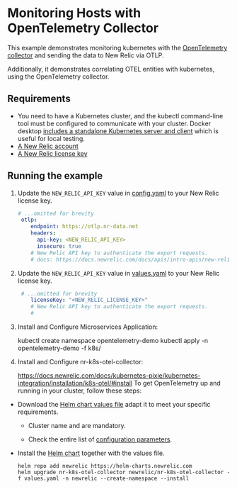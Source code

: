 # Monitoring Hosts with OpenTelemetry Collector

This example demonstrates monitoring kubernetes with the [OpenTelemetry collector](https://opentelemetry.io/docs/collector/) and sending the data to New Relic via OTLP.

Additionally, it demonstrates correlating OTEL entities with kubernetes, using the OpenTelemetry collector.

## Requirements

* You need to have a Kubernetes cluster, and the kubectl command-line tool must be configured to communicate with your cluster. Docker desktop [includes a standalone Kubernetes server and client](https://docs.docker.com/desktop/kubernetes/) which is useful for local testing.
* [A New Relic account](https://one.newrelic.com/)
* [A New Relic license key](https://docs.newrelic.com/docs/apis/intro-apis/new-relic-api-keys/#license-key)

## Running the example

 1. Update the `NEW_RELIC_API_KEY` value in [config.yaml](./k8s/config.yml) to your New Relic license key.

    ```yaml
    # ...omitted for brevity
     otlp:
        endpoint: https://otlp.nr-data.net
        headers:
          api-key: <NEW_RELIC_API_KEY>
          insecure: true
        # New Relic API key to authenticate the export requests.
        # docs: https://docs.newrelic.com/docs/apis/intro-apis/new-relic-api-keys/#license-key
    ```
2. Update the `NEW_RELIC_API_KEY` value in [values.yaml](.values.yml) to your New Relic license key.

    ```yaml
     # ...omitted for brevity
        licenseKey: "<NEW_RELIC_LICENSE_KEY>"
        # New Relic API key to authenticate the export requests.
        # 
     ```


 3. Install and Configure Microservices Application:  

    kubectl create namespace opentelemetry-demo
    kubectl apply -n opentelemetry-demo -f k8s/

 4. Install and Configure nr-k8s-otel-collector:  

    https://docs.newrelic.com/docs/kubernetes-pixie/kubernetes-integration/installation/k8s-otel/#install
    To get OpenTelemetry up and running in your cluster, follow these steps:

   * Download the [Helm chart values file](https://github.com/newrelic/helm-charts/tree/master/charts/nr-k8s-otel-collector/values.yaml#L20-L24) adapt it to meet your specific requirements.

      * Cluster name and <InlinePopover type="licenseKey"/> are mandatory.

      * Check the entire list of [configuration parameters](https://github.com/newrelic/helm-charts/tree/master/charts/nr-k8s-otel-collector#values).

   * Install the [Helm chart](https://github.com/newrelic/helm-charts/tree/master/charts/nr-k8s-otel-collector) together with the values file.

      ```shell
      helm repo add newrelic https://helm-charts.newrelic.com
      helm upgrade nr-k8s-otel-collector newrelic/nr-k8s-otel-collector -f values.yaml -n newrelic --create-namespace --install
      ```    
   


    